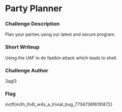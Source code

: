 # Party Planner

### Challenge Description

Plan your parties using our latest and secure program.

### Short Writeup

Using the UAF to do fastbin attack which leads to shell.

### Challenge Author

3agl3

### Flag

inctf{m3h_th4t_w4s_a_trivial_bug_7734736f615f472}
